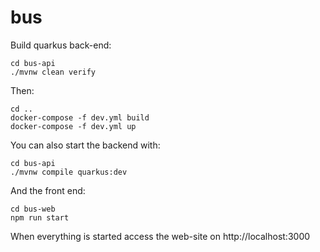 # bus

Build quarkus back-end:
```
cd bus-api
./mvnw clean verify
```
    
Then:

```
cd ..
docker-compose -f dev.yml build
docker-compose -f dev.yml up
```

You can also start the backend with:
```
cd bus-api
./mvnw compile quarkus:dev
```

And the front end:
```
cd bus-web
npm run start
```

When everything is started access the web-site on http://localhost:3000
